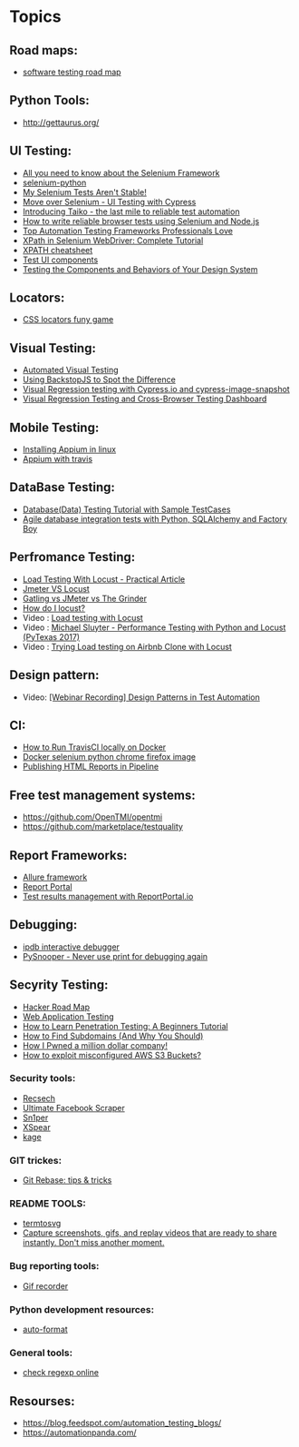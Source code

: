 # Topics

## Road maps:
- [software testing road map](https://medium.com/tech-tajawal/software-testing-the-road-map-5807a5590886)

## Python Tools:
- http://gettaurus.org/

## UI Testing:
- [All you need to know about the Selenium Framework](https://www.browserstack.com/guide/selenium-framework)
- [selenium-python](https://selenium-python.readthedocs.io)
- [My Selenium Tests Aren't Stable!](https://testing.googleblog.com/2009/06/my-selenium-tests-arent-stable.html)
- [Move over Selenium - UI Testing with Cypress](https://godaddy.github.io/2018/11/06/cypress-vs-selenium/)
- [Introducing Taiko - the last mile to reliable test automation](https://gauge.org/2018/10/23/taiko-beta-reliable-browser-automation/)
- [How to write reliable browser tests using Selenium and Node.js](https://www.freecodecamp.org/news/how-to-write-reliable-browser-tests-using-selenium-and-node-js-c3fdafdca2a9/)
- [Top Automation Testing Frameworks Professionals Love](https://crossbrowsertesting.com/blog/test-automation/top-automation-frameworks-testers/)
- [XPath in Selenium WebDriver: Complete Tutorial](https://www.guru99.com/xpath-selenium.html)
- [XPATH cheatsheet](https://devhints.io/xpath#prefixes)
- [Test UI components](https://www.learnstorybook.com/intro-to-storybook/react/en/test/)
- [Testing the Components and Behaviors of Your Design System](https://seesparkbox.com/foundry/design_system_component_testing_unit_testing_behavior_testing)


## Locators:
- [CSS locators funy game](https://flukeout.github.io/)

## Visual Testing:
- [Automated Visual Testing](https://storybook.js.org/docs/testing/automated-visual-testing/)
- [Using BackstopJS to Spot the Difference](https://pantheon.io/blog/using-backstopjs-spot-difference)
- [Visual Regression testing with Cypress.io and cypress-image-snapshot](https://medium.com/norwich-node-user-group/visual-regression-testing-with-cypress-io-and-cypress-image-snapshot-99c520ccc595)
- [Visual Regression Testing and Cross-Browser Testing Dashboard](https://gist.github.com/jeremygrajales/3d1d9fbbb0898f4b7846c4211ce8e662)

## Mobile Testing:
- [Installing Appium in linux](https://medium.com/@SteelKiwiDev/5-steps-to-setup-environment-for-android-apps-automation-testing-on-linux-48fb8d76bd76)
- [Appium with travis](https://twpower.github.io/109-travis-ci-appium-android-test-en)

## DataBase Testing:
- [Database(Data) Testing Tutorial with Sample TestCases](https://www.guru99.com/data-testing.html)
- [Agile database integration tests with Python, SQLAlchemy and Factory Boy](https://medium.com/@vittorio.camisa/agile-database-integration-tests-with-python-sqlalchemy-and-factory-boy-6824e8fe33a1)

## Perfromance Testing:
- [Load Testing With Locust - Practical Article](https://medium.com/swlh/load-testing-with-locust-3e74349f9cbf)
- [Jmeter VS Locust](https://blazemeter.com/blog/jmeter-vs-locust-which-one-should-you-choose/)
- [Gatling vs JMeter vs The Grinder](https://www.baeldung.com/gatling-jmeter-grinder-comparison)
- [How do I locust?](https://github.com/pglass/how-do-i-locust)
- Video : [Load testing with Locust](https://www.youtube.com/watch?v=XjSEgiFDARw)
- Video : [Michael Sluyter - Performance Testing with Python and Locust (PyTexas 2017)](https://www.youtube.com/watch?v=5sSouciEgWE)
- Video : [Trying Load testing on Airbnb Clone with Locust](https://www.youtube.com/watch?v=9P1HtbpGSCk)

## Design pattern:
- Video: [[Webinar Recording] Design Patterns in Test Automation](https://www.youtube.com/watch?v=x2oM1K8uUII)

## CI:
- [How to Run TravisCI locally on Docker](https://medium.com/google-developers/how-to-run-travisci-locally-on-docker-822fc6b2db2e)
- [Docker selenium python chrome firefox image](https://github.com/dimmg/dockselpy)
- [Publishing HTML Reports in Pipeline](https://jenkins.io/blog/2016/07/01/html-publisher-plugin/)

## Free test management systems:
- https://github.com/OpenTMI/opentmi
- https://github.com/marketplace/testquality

## Report Frameworks:
- [Allure framework](https://github.com/allure-framework/allure2)
- [Report Portal](https://github.com/reportportal)
- [Test results management with ReportPortal.io](https://medium.com/@novyludek/test-results-management-with-reportportal-io-4684d5ee9572)

## Debugging:
- [ipdb interactive debugger](https://vinta.ws/code/ipdb-interactive-python-debugger-with-ipython.html)
- [PySnooper - Never use print for debugging again](https://pypi.org/project/PySnooper/)

## Secyrity Testing:
- [Hacker Road Map](https://github.com/sundowndev/hacker-roadmap#what-is-penetration-testing)
- [Web Application Testing](https://hackingresources.com/web-application-penetration-testing-course/)
- [How to Learn Penetration Testing: A Beginners Tutorial](https://www.codemopolitan.com/learn-penetration-testing/)
- [How to Find Subdomains (And Why You Should)](https://www.codemopolitan.com/how-to-find-subdomains/)
- [How I Pwned a million dollar company!](https://medium.com/bugbountywriteup/how-i-pwned-a-million-dollar-company-9fa5bfd234dd)
- [How to exploit misconfigured AWS S3 Buckets?](https://medium.com/@cvignesh28/aws-s3-bucket-misconfiguration-c11e8f86e9a7)

### Security tools:
- [Recsech](https://github.com/radenvodka/Recsech)
- [Ultimate Facebook Scraper](https://github.com/harismuneer/Ultimate-Facebook-Scraper)
- [Sn1per](https://github.com/1N3/Sn1per)
- [XSpear](https://github.com/hahwul/XSpear)
- [kage](https://github.com/Zerx0r/Kage)

### GIT trickes:
- [Git Rebase: tips & tricks](https://medium.com/@richarderdos/git-rebase-tips-tricks-164734a2e47d)

### README TOOLS:
- [termtosvg](https://github.com/nbedos/termtosvg)
- [Capture screenshots, gifs, and replay videos that are ready to share instantly.
Don't miss another moment.](https://gyazo.com/)

### Bug reporting tools:
- [Gif recorder](https://github.com/phw/peek#ubuntu)

### Python development resources:
- [auto-format](https://ljvmiranda921.github.io/notebook/2018/06/21/precommits-using-black-and-flake8/)

### General tools:
- [check regexp online](https://regexr.com/)

## Resourses:
- https://blog.feedspot.com/automation_testing_blogs/
- https://automationpanda.com/


